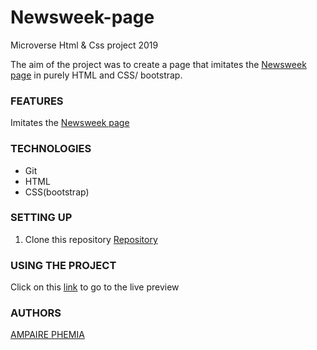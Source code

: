 ﻿# Newsweek-page
Microverse Html &amp; Css project 2019

The aim of the project was to create a page that imitates the [Newsweek page](https://www.newsweek.com/) in purely HTML and CSS/ bootstrap. 

### FEATURES
Imitates the [Newsweek page](https://www.newsweek.com/) 


### TECHNOLOGIES
- Git
- HTML
- CSS(bootstrap)


### SETTING UP
1. Clone this repository
    [Repository](https://github.com/ampaire/Newsweek-page/ft-homepage.git)

### USING THE PROJECT
Click on this [link](https://raw.githack.com/ampaire/Newsweek-page/ft-homepage/index.html)  to go to the live preview 

### AUTHORS
[AMPAIRE PHEMIA](https://github.com/ampaire)
